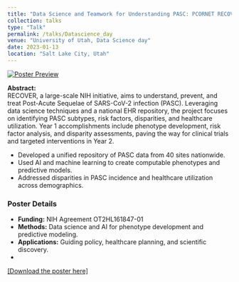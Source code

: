 ```yaml
---
title: "Data Science and Teamwork for Understanding PASC: PCORNET RECOVER EHR"
collection: talks
type: "Talk"
permalink: /talks/Datascience_day
venue: "University of Utah, Data Science day"
date: 2023-01-13
location: "Salt Lake City, Utah"
---
```


[![Poster Preview](/images/DataScienceDay2023.jpg)](/talks/Datascience_day)

**Abstract:**  
RECOVER, a large-scale NIH initiative, aims to understand, prevent, and treat Post-Acute Sequelae of SARS-CoV-2 infection (PASC). Leveraging data science techniques and a national EHR repository, the project focuses on identifying PASC subtypes, risk factors, disparities, and healthcare utilization. Year 1 accomplishments include phenotype development, risk factor analysis, and disparity assessments, paving the way for clinical trials and targeted interventions in Year 2.

- Developed a unified repository of PASC data from 40 sites nationwide.
- Used AI and machine learning to create computable phenotypes and predictive models.
- Addressed disparities in PASC incidence and healthcare utilization across demographics.

### Poster Details
- **Funding:** NIH Agreement OT2HL161847-01  
- **Methods:** Data science and AI for phenotype development and predictive modeling.  
- **Applications:** Guiding policy, healthcare planning, and scientific discovery.
- 
[[Download the poster here]](/files/DataScienceDay2023.pdf)
